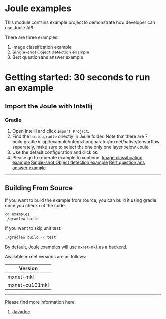 Joule examples
==============

This module contains example project to demonstrate how developer can use Joule API.

There are three examples:

1. Image classification example
2. Single-shot Object detection example
3. Bert question ans answer example

Getting started: 30 seconds to run an example
=======================

## Import the Joule with Intellij

### Gradle

1. Open Intellij and click `Import Project`.
2. Find the `build.gradle` directly in Joule folder.
Note that there are 7 build.gradle in api/example/integration/jnarator/mxnet/native/tensorflow seperately,
make sure to select the one only one layer below Joule.
3. Use the default configuration and click `OK`.
4. Please go to seperate example to continue.
[Image classification example](CLASSIFY.md)
[Single-shot Object detection example]()
[Bert question ans answer example](BERTQA.md)

---
## Building From Source

If you want to build the example from source, you can build it using gradle once you check out the code.

```sh
cd examples
./gradlew build
```

If you want to skip unit test:
```sh
./gradlew build -x test
```

By default, Joule examples will use `mxnet-mkl` as a backend.

Available mxnet versions are as follows:

| Version  |
| -------- |
| mxnet-mkl|
| mxnet-cu101mkl|

---
Please find more information here:
1. [Javadoc](https://joule.s3.amazonaws.com/java-api/index.html)






